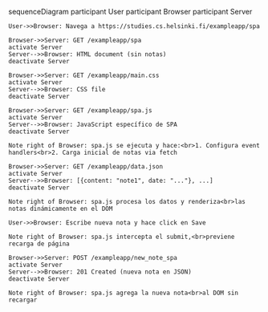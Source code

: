 sequenceDiagram
    participant User
    participant Browser
    participant Server

    User->>Browser: Navega a https://studies.cs.helsinki.fi/exampleapp/spa
    
    Browser->>Server: GET /exampleapp/spa
    activate Server
    Server-->>Browser: HTML document (sin notas)
    deactivate Server
    
    Browser->>Server: GET /exampleapp/main.css
    activate Server
    Server-->>Browser: CSS file
    deactivate Server
    
    Browser->>Server: GET /exampleapp/spa.js
    activate Server
    Server-->>Browser: JavaScript específico de SPA
    deactivate Server
    
    Note right of Browser: spa.js se ejecuta y hace:<br>1. Configura event handlers<br>2. Carga inicial de notas via fetch
    
    Browser->>Server: GET /exampleapp/data.json
    activate Server
    Server-->>Browser: [{content: "note1", date: "..."}, ...]
    deactivate Server
    
    Note right of Browser: spa.js procesa los datos y renderiza<br>las notas dinámicamente en el DOM
    
    User->>Browser: Escribe nueva nota y hace click en Save
    
    Note right of Browser: spa.js intercepta el submit,<br>previene recarga de página
    
    Browser->>Server: POST /exampleapp/new_note_spa 
    activate Server
    Server-->>Browser: 201 Created (nueva nota en JSON)
    deactivate Server
    
    Note right of Browser: spa.js agrega la nueva nota<br>al DOM sin recargar